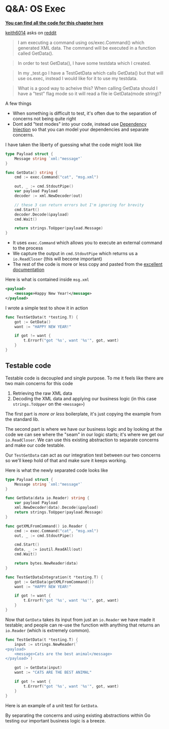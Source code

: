 # Q&A: OS Exec

**[You can find all the code for this chapter here](https://github.com/quii/learn-go-with-tests/tree/master/q-and-a/os-exec)**

[keith6014](https://www.reddit.com/user/keith6014) asks on [reddit](https://www.reddit.com/r/golang/comments/aaz8ji/testdata_and_function_setup_help/)

> I am executing a command using os/exec.Command() which generated XML data. The command will be executed in a function called GetData().

> In order to test GetData(), I have some testdata which I created.

> In my _test.go I have a TestGetData which calls GetData() but that will use os.exec, instead I would like for it to use my testdata.

> What is a good way to acheive this? When calling GetData should I have a "test" flag mode so it will read a file ie GetData(mode string)?

A few things

- When something is difficult to test, it's often due to the separation of concerns not being quite right
- Dont add "test modes" into your code, instead use [Dependency Injection](/dependency-injection.md) so that you can model your dependencies and separate concerns. 

I have taken the liberty of guessing what the code might look like

```go
type Payload struct {
	Message string `xml:"message"`
}

func GetData() string {
	cmd := exec.Command("cat", "msg.xml")

	out, _ := cmd.StdoutPipe()
	var payload Payload
	decoder := xml.NewDecoder(out)

	// these 3 can return errors but I'm ignoring for brevity
	cmd.Start()
	decoder.Decode(&payload)
	cmd.Wait()

	return strings.ToUpper(payload.Message)
}
```

- It uses `exec.Command` which allows you to execute an external command to the process
- We capture the output in `cmd.StdoutPipe` which returns us a `io.ReadCloser` (this will become important)
- The rest of the code is more or less copy and pasted from the [excellent documentation](https://golang.org/pkg/os/exec/#example_Cmd_StdoutPipe) 

Here is what is contained inside `msg.xml`

```xml
<payload>
    <message>Happy New Year!</message>
</payload>
```

I wrote a simple test to show it in action

```go
func TestGetData(t *testing.T) {
	got := GetData()
	want := "HAPPY NEW YEAR!"

	if got != want {
		t.Errorf("got '%s', want '%s'", got, want)
	}
}
```

## Testable code

Testable code is decoupled and single purpose. To me it feels like there are two main concerns for this code

1. Retrieving the raw XML data
2. Decoding the XML data and applying our business logic (in this case `strings.ToUpper` on the `<message>`)

The first part is _more or less_ boilerplate, it's just copying the example from the standard lib. 

The second part is where we have our business logic and by looking at the code we can see where the "seam" in our logic starts; it's where we get our `io.ReadCloser`. We can use this existing abstraction to separate concerns and make our code testable.

Our `TestGetData` can act as our integration test between our two concerns so we'll keep hold of that and make sure it keeps working.

Here is what the newly separated code looks like

```go
type Payload struct {
	Message string `xml:"message"`
}

func GetData(data io.Reader) string {
	var payload Payload
	xml.NewDecoder(data).Decode(&payload)
	return strings.ToUpper(payload.Message)
}

func getXMLFromCommand() io.Reader {
	cmd := exec.Command("cat", "msg.xml")
	out, _ := cmd.StdoutPipe()

	cmd.Start()
	data, _ := ioutil.ReadAll(out)
	cmd.Wait()

	return bytes.NewReader(data)
}

func TestGetDataIntegration(t *testing.T) {
	got := GetData(getXMLFromCommand())
	want := "HAPPY NEW YEAR!"

	if got != want {
		t.Errorf("got '%s', want '%s'", got, want)
	}
}
```

Now that `GetData` takes its input from just an `io.Reader` we have made it testable; and people can re-use the function with anything that returns an `io.Reader` (which is extremely common).

```go
func TestGetData(t *testing.T) {
	input := strings.NewReader(`
<payload>
    <message>Cats are the best animal</message>
</payload>`)

	got := GetData(input)
	want := "CATS ARE THE BEST ANIMAL"

	if got != want {
		t.Errorf("got '%s', want '%s'", got, want)
	}
}

```

Here is an example of a unit test for `GetData`. 

By separating the concerns and using existing abstractions within Go testing our important business logic is a breeze.

